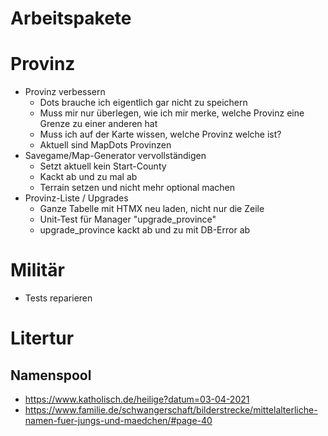 # Arbeitspakete

# Provinz

- Provinz verbessern
    - Dots brauche ich eigentlich gar nicht zu speichern
    - Muss mir nur überlegen, wie ich mir merke, welche Provinz eine Grenze zu einer anderen hat
    - Muss ich auf der Karte wissen, welche Provinz welche ist?
    - Aktuell sind MapDots Provinzen
- Savegame/Map-Generator vervollständigen
    - Setzt aktuell kein Start-County
    - Kackt ab und zu mal ab
    - Terrain setzen und nicht mehr optional machen
- Provinz-Liste / Upgrades
  - Ganze Tabelle mit HTMX neu laden, nicht nur die Zeile
  - Unit-Test für Manager "upgrade_province"
  - upgrade_province kackt ab und zu mit DB-Error ab

# Militär

- Tests reparieren

# Litertur

## Namenspool
- https://www.katholisch.de/heilige?datum=03-04-2021
- https://www.familie.de/schwangerschaft/bilderstrecke/mittelalterliche-namen-fuer-jungs-und-maedchen/#page-40